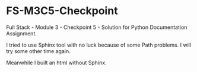 # FS-M3C5-Checkpoint
Full Stack - Module 3 - Checkpoint 5 - Solution for Python Documentation Assignment.

I tried to use Sphinx tool with no luck because of some Path problems. I will try some other time again. 

Meanwhile I built an html without Sphinx.